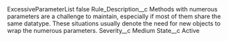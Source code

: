 <?xml version="1.0" encoding="UTF-8"?>
<CustomMetadata xmlns="http://soap.sforce.com/2006/04/metadata" xmlns:xsi="http://www.w3.org/2001/XMLSchema-instance" xmlns:xsd="http://www.w3.org/2001/XMLSchema">
    <label>ExcessiveParameterList</label>
    <protected>false</protected>
    <values>
        <field>Rule_Description__c</field>
        <value xsi:type="xsd:string">Methods with numerous parameters are a challenge to maintain, especially if most of them share the same datatype. These situations usually denote the need for new objects to wrap the numerous parameters.</value>
    </values>
    <values>
        <field>Severity__c</field>
        <value xsi:type="xsd:string">Medium</value>
    </values>
    <values>
        <field>State__c</field>
        <value xsi:type="xsd:string">Active</value>
    </values>
</CustomMetadata>
